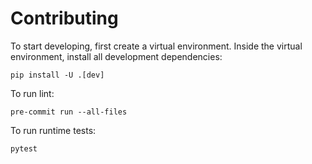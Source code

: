 # Contributing 

To start developing, first create a virtual environment. Inside the virtual environment, install all development
dependencies:

    pip install -U .[dev]

To run lint:

    pre-commit run --all-files

To run runtime tests:

    pytest 
